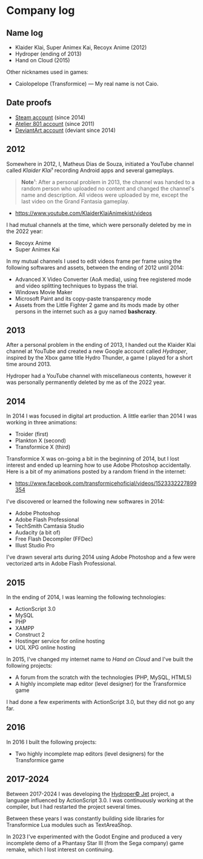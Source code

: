 # Company log

## Name log

* Klaider Klai, Super Animex Kai, Recoyx Anime (2012)
* Hydroper (ending of 2013)
* Hand on Cloud (2015)

Other nicknames used in games:

* Caiolopelope (Transformice) — My real name is not Caio.

## Date proofs

* [Steam account](https://steamcommunity.com/id/hydroper/badges/1) (since 2014)
* [Atelier 801 account](atelier801.com/profile?pr=Caiolopelope%230000) (since 2011)
* [DeviantArt account](https://www.deviantart.com/hydroper/about) (deviant since 2014)

## 2012

Somewhere in 2012, I, Matheus Dias de Souza, initiated a YouTube channel called *Klaider Klai*¹ recording Android apps and several gameplays.

> **Note**¹: After a personal problem in 2013, the channel was handed to a random person who uploaded no content and changed the channel's name and description.
> All videos were uploaded by me, except the last video on the Grand Fantasia gameplay.

* https://www.youtube.com/KlaiderKlaiAnimekist/videos

I had mutual channels at the time, which were personally deleted by me in the 2022 year:

* Recoyx Anime
* Super Animex Kai

In my mutual channels I used to edit videos frame per frame using the following softwares and assets, between the ending of 2012 until 2014:

* Advanced X Video Converter (AoA media), using free registered mode and video splitting techniques to bypass the trial.
* Windows Movie Maker
* Microsoft Paint and its copy-paste transparency mode
* Assets from the Little Fighter 2 game and its mods made by other persons in the internet such as a guy named **bashcrazy**.

## 2013

After a personal problem in the ending of 2013, I handed out the Klaider Klai channel at YouTube and created a new Google account called *Hydroper*, inspired by the Xbox game title Hydro Thunder, a game I played for a short time around 2013.

Hydroper had a YouTube channel with miscellaneous contents, however it was personally permanently deleted by me as of the 2022 year.

## 2014

In 2014 I was focused in digital art production. A little earlier than 2014 I was working in three animations:

* Troider (first)
* Plankton X (second)
* Transformice X (third)

Transformice X was on-going a bit in the beginning of 2014, but I lost interest and ended up learning how to use Adobe Photoshop accidentally. Here is a bit of my animations posted by a random friend in the internet:

* https://www.facebook.com/transformicehoficial/videos/1523332227899354

I've discovered or learned the following new softwares in 2014:

* Adobe Photoshop
* Adobe Flash Professional
* TechSmith Camtasia Studio
* Audacity (a bit of)
* Free Flash Decompiler (FFDec)
* Illust Studio Pro

I've drawn several arts during 2014 using Adobe Photoshop and a few were vectorized arts in Adobe Flash Professional.

## 2015

In the ending of 2014, I was learning the following technologies:

* ActionScript 3.0
* MySQL
* PHP
* XAMPP
* Construct 2
* Hostinger service for online hosting
* UOL XPG online hosting

In 2015, I've changed my internet name to *Hand on Cloud* and I've built the following projects:

* A forum from the scratch with the technologies (PHP, MySQL, HTML5)
* A highly incomplete map editor (level designer) for the Transformice game

I had done a few experiments with ActionScript 3.0, but they did not go any far.

## 2016

In 2016 I built the following projects:

* Two highly incomplete map editors (level designers) for the Transformice game

## 2017-2024

Between 2017-2024 I was developing the [Hydroper© Jet](https://github.com/hydroper-jet) project, a language influenced by ActionScript 3.0.
I was continuously working at the compiler, but I had restarted the project several times.

Between these years I was constantly building side libraries for Transformice Lua modules such as TextAreaShop.

In 2023 I've experimented with the Godot Engine and produced a very incomplete demo of a Phantasy Star III (from the Sega company) game remake, which I lost interest on continuing.
